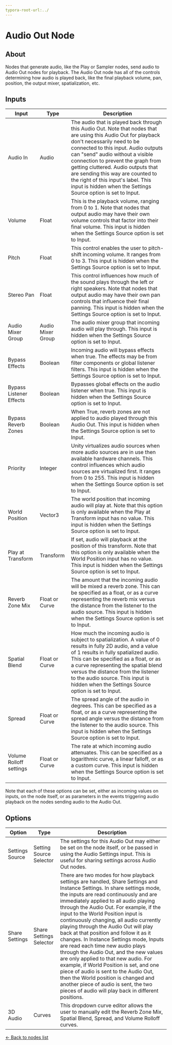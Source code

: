```yaml
---
typora-root-url:../
---
```


# Audio Out Node

## About

Nodes that generate audio, like the Play or Sampler nodes, send audio to Audio Out nodes for playback. The Audio Out node has all of the controls determining how audio is played back, like the final playback volume, pan, position, the output mixer, spatialization, etc.

## Inputs
Input | Type | Description
------------ | ------|-------
Audio In | Audio | The audio that is played back through this Audio Out. Note that nodes that are using this Audio Out for playback don't necessarily need to be connected to this input. Audio outputs can "send" audio without a visible connection to prevent the graph from getting cluttered. Audio outputs that are sending this way are counted to the right of this input's label. This input is hidden when the Settings Source option is set to Input.
Volume | Float | This is the playback volume, ranging from 0 to 1. Note that nodes that output audio may have their own volume controls that factor into their final volume. This input is hidden when the Settings Source option is set to Input.
Pitch | Float | This control enables the user to pitch-shift incoming volume. It ranges from 0 to 3. This input is hidden when the Settings Source option is set to Input.
Stereo Pan | Float | This control influences how much of the sound plays through the left or right speakers. Note that nodes that output audio may have their own pan controls that influence their final panning. This input is hidden when the Settings Source option is set to Input.
Audio Mixer Group | Audio Mixer Group | The audio mixer group that incoming audio will play through. This input is hidden when the Settings Source option is set to Input.
Bypass Effects | Boolean | Incoming audio will bypass effects when true. The effects may be from filter components or global listener filters. This input is hidden when the Settings Source option is set to Input.
Bypass Listener Effects | Boolean | Bypasses global effects on the audio listener when true. This input is hidden when the Settings Source option is set to Input.
Bypass Reverb Zones | Boolean | When True, reverb zones are not applied to audio played through this Audio Out. This input is hidden when the Settings Source option is set to Input.
Priority | Integer | Unity virtualizes audio sources when more audio sources are in use then available hardware channels. This control influences which audio sources are virtualized first. It ranges from 0 to 255. This input is hidden when the Settings Source option is set to Input.
World Position | Vector3 | The world position that incoming audio will play at. Note that this option is only available when the Play at Transform input has no value. This input is hidden when the Settings Source option is set to Input.
Play at Transform | Transform | If set, audio will playback at the position of this transform. Note that this option is only available when the World Position input has no value. This input is hidden when the Settings Source option is set to Input.
Reverb Zone Mix | Float or Curve | The amount that the incoming audio will be mixed a reverb zone. This can be specified as a float, or as a curve representing the reverb mix versus the distance from the listener to the audio source. This input is hidden when the Settings Source option is set to Input.
Spatial Blend | Float or Curve | How much the incoming audio is subject to spatialization. A value of 0 results in fully 2D audio, and a value of 1 results in fully spatialized audio. This can be specified as a float, or as a curve representing the spatial blend versus the distance from the listener to the audio source. This input is hidden when the Settings Source option is set to Input.
Spread | Float or Curve | The spread angle of the audio in degrees. This can be specified as a float, or as a curve representing the spread angle versus the distance from the listener to the audio source. This input is hidden when the Settings Source option is set to Input.
Volume Rolloff settings | Float or Curve | The rate at which incoming audio attenuates. This can be specified as a logarithmic curve, a linear falloff, or as a custom curve. This input is hidden when the Settings Source option is set to Input.

Note that each of these options can be set, either as incoming values on inputs, on the node itself, or as parameters in the events triggering audio playback on the nodes sending audio to the Audio Out.

## Options
Option | Type| Description
------------ | -------|------
Settings Source | Setting Source Selector | The settings for this Audio Out may either be set on the node itself, or be passed in using the Audio Settings input. This is useful for sharing settings across Audio Out nodes.
Share Settings | Share Settings Selector | There are two modes for how playback settings are handled, Share Settings and Instance Settings. In share settings mode, the inputs are read continuously and are immediately applied to all audio playing through the Audio Out. For example, if the input to the World Position input is continuously changing, all audio currently playing through the Audio Out will play back at that position and follow it as it changes. In Instance Settings mode, Inputs are read each time new audio plays through the Audio Out, and the new values are only applied to that new audio. For example, if World Position is set, and one piece of audio is sent to the Audio Out, then the World position is changed and another piece of audio is sent, the two pieces of audio will play back in different positions.
3D Audio | Curves | This dropdown curve editor allows the user to manually edit the Reverb Zone Mix, Spatial Blend, Spread, and Volume Rolloff curves.


[<- Back to nodes list](Nodes)
